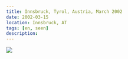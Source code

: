 ```yaml
---
title: ⁨Innsbruck⁩, ⁨Tyrol⁩, ⁨Austria⁩, March 2002
date: 2002-03-15
location: Innsbruck, AT
tags: [en, seen]
description: 
---
```



<img src=“https://davidglidden.github.io/_posts/2002-03-15-Innsbruck/533.jpg”>



